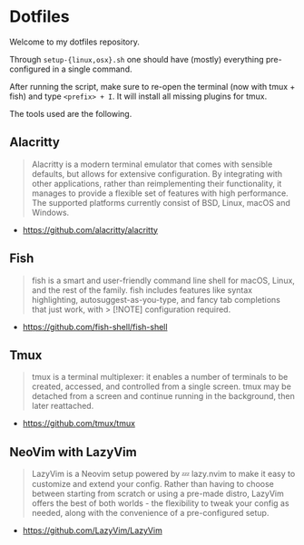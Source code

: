 # Dotfiles

Welcome to my dotfiles repository.

Through `setup-{linux,osx}.sh` one should have (mostly) everything pre-configured
in a single command.

After running the script, make sure to re-open the terminal (now with tmux + fish)
and type `<prefix> + I`. It will install all missing plugins for tmux.

The tools used are the following.

## Alacritty

> Alacritty is a modern terminal emulator that comes with sensible defaults,
but allows for extensive configuration. By integrating with other applications,
rather than reimplementing their functionality, it manages to provide a flexible
set of features with high performance. The supported platforms currently consist
of BSD, Linux, macOS and Windows.

- <https://github.com/alacritty/alacritty>

## Fish

> fish is a smart and user-friendly command line shell for macOS, Linux, and
the rest of the family. fish includes features like syntax highlighting,
autosuggest-as-you-type, and fancy tab completions that just work, with > [!NOTE]
> configuration required.

- <https://github.com/fish-shell/fish-shell>

## Tmux

> tmux is a terminal multiplexer: it enables a number of terminals to be created, accessed, and controlled from a single screen. tmux may be detached from a screen and continue running in the background, then later reattached.

- <https://github.com/tmux/tmux>

## NeoVim with LazyVim

> LazyVim is a Neovim setup powered by 💤 lazy.nvim to make it easy to customize and extend your config. Rather than having to choose between starting from scratch or using a pre-made distro, LazyVim offers the best of both worlds - the flexibility to tweak your config as needed, along with the convenience of a pre-configured setup.

- <https://github.com/LazyVim/LazyVim>
